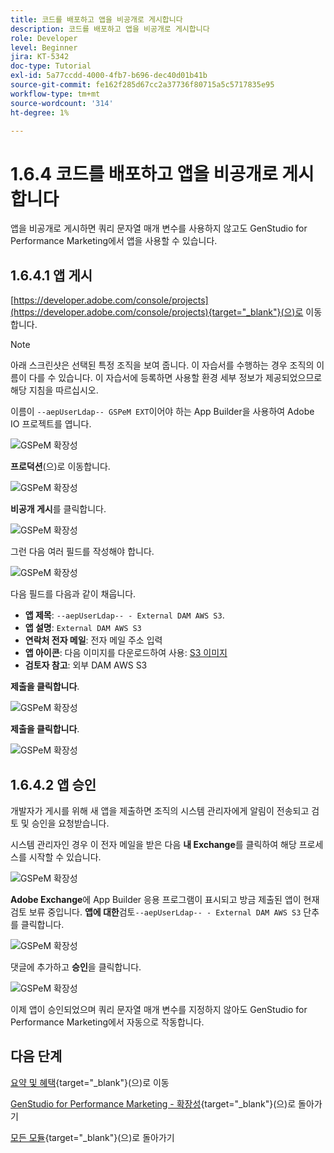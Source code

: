 ```yaml
---
title: 코드를 배포하고 앱을 비공개로 게시합니다
description: 코드를 배포하고 앱을 비공개로 게시합니다
role: Developer
level: Beginner
jira: KT-5342
doc-type: Tutorial
exl-id: 5a77ccdd-4000-4fb7-b696-dec40d01b41b
source-git-commit: fe162f285d67cc2a37736f80715a5c5717835e95
workflow-type: tm+mt
source-wordcount: '314'
ht-degree: 1%

---
```


# 1.6.4 코드를 배포하고 앱을 비공개로 게시합니다

앱을 비공개로 게시하면 쿼리 문자열 매개 변수를 사용하지 않고도 GenStudio for Performance Marketing에서 앱을 사용할 수 있습니다.

## 1.6.4.1 앱 게시

[https://developer.adobe.com/console/projects](https://developer.adobe.com/console/projects){target="_blank"}(으)로 이동합니다.

>[!NOTE]
>
> 아래 스크린샷은 선택된 특정 조직을 보여 줍니다. 이 자습서를 수행하는 경우 조직의 이름이 다를 수 있습니다. 이 자습서에 등록하면 사용할 환경 세부 정보가 제공되었으므로 해당 지침을 따르십시오.

이름이 `--aepUserLdap-- GSPeM EXT`이어야 하는 App Builder을 사용하여 Adobe IO 프로젝트를 엽니다.

![GSPeM 확장성](./images/gspemextpub1.png)

**프로덕션**(으)로 이동합니다.

![GSPeM 확장성](./images/gspemextpub2.png)

**비공개 게시**&#x200B;를 클릭합니다.

![GSPeM 확장성](./images/gspemextpub3.png)

그런 다음 여러 필드를 작성해야 합니다.

![GSPeM 확장성](./images/gspemextpub4.png)

다음 필드를 다음과 같이 채웁니다.

- **앱 제목**: `--aepUserLdap-- - External DAM AWS S3`.
- **앱 설명**: `External DAM AWS S3`
- **연락처 전자 메일**: 전자 메일 주소 입력
- **앱 아이콘**: 다음 이미지를 다운로드하여 사용: [S3 이미지](./images/s3.jpeg)
- **검토자 참고**: 외부 DAM AWS S3

**제출을 클릭합니다**.

![GSPeM 확장성](./images/gspemextpub5.png)

**제출을 클릭합니다**.

![GSPeM 확장성](./images/gspemextpub6.png)

## 1.6.4.2 앱 승인

개발자가 게시를 위해 새 앱을 제출하면 조직의 시스템 관리자에게 알림이 전송되고 검토 및 승인을 요청받습니다.

시스템 관리자인 경우 이 전자 메일을 받은 다음 **내 Exchange**&#x200B;를 클릭하여 해당 프로세스를 시작할 수 있습니다.

![GSPeM 확장성](./images/gspemextpub7.png)

**Adobe Exchange**&#x200B;에 App Builder 응용 프로그램이 표시되고 방금 제출된 앱이 현재 검토 보류 중입니다. **앱에 대한**&#x200B;검토`--aepUserLdap-- - External DAM AWS S3` 단추를 클릭합니다.

![GSPeM 확장성](./images/gspemextpub8.png)

댓글에 추가하고 **승인**&#x200B;을 클릭합니다.

![GSPeM 확장성](./images/gspemextpub9.png)

이제 앱이 승인되었으며 쿼리 문자열 매개 변수를 지정하지 않아도 GenStudio for Performance Marketing에서 자동으로 작동합니다.

## 다음 단계

[요약 및 혜택](./summary.md){target="_blank"}(으)로 이동

[GenStudio for Performance Marketing - 확장성](./genstudioext.md){target="_blank"}(으)로 돌아가기

[모든 모듈](./../../../overview.md){target="_blank"}(으)로 돌아가기
